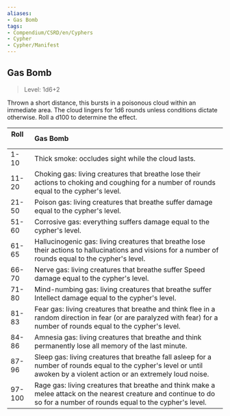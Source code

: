```yaml
---
aliases:
- Gas Bomb
tags:
- Compendium/CSRD/en/Cyphers
- Cypher
- Cypher/Manifest
---
```


  
## Gas Bomb  
>Level: 1d6+2  
  
Thrown a short distance, this bursts in a poisonous cloud within an immediate area. The cloud lingers for 1d6 rounds unless conditions dictate otherwise. Roll a d100 to determine the effect.  

|  Roll &nbsp; &nbsp; &nbsp; | Gas Bomb  |  
| ------------- | :----------- |  
| 1-10 | Thick smoke: occludes sight while the cloud lasts. |  
| 11-20 | Choking gas: living creatures that breathe lose their actions to choking and coughing for a number of rounds equal to the cypher's level. |  
| 21-50 | Poison gas: living creatures that breathe suffer damage equal to the cypher's level. |  
| 51-60 | Corrosive gas: everything suffers damage equal to the cypher's level. |  
| 61-65 | Hallucinogenic gas: living creatures that breathe lose their actions to hallucinations and visions for a number of rounds equal to the cypher's level. |  
| 66-70 | Nerve gas: living creatures that breathe suffer Speed damage equal to the cypher's level. |  
| 71-80 | Mind-numbing gas: living creatures that breathe suffer Intellect damage equal to the cypher's level. |  
| 81-83 | Fear gas: living creatures that breathe and think flee in a random direction in fear (or are paralyzed with fear) for a number of rounds equal to the cypher's level. |  
| 84-86 | Amnesia gas: living creatures that breathe and think permanently lose all memory of the last minute. |  
| 87-96 | Sleep gas: living creatures that breathe fall asleep for a number of rounds equal to the cypher's level or until awoken by a violent action or an extremely loud noise. |  
| 97-100 | Rage gas: living creatures that breathe and think make a melee attack on the nearest creature and continue to do so for a number of rounds equal to the cypher's level. |